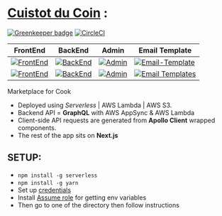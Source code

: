 # [Cuistot du Coin](https://www.cuistotducoin.com) :

[![Greenkeeper badge](https://badges.greenkeeper.io/CuistotduCoin/cuistot.svg)](https://greenkeeper.io/)
[![CircleCI](https://circleci.com/gh/CuistotduCoin/cuistot.svg?style=shield)](https://circleci.com/gh/CuistotduCoin/cuistot)

| FrontEnd | BackEnd | Admin | Email Template |
|----------|---------|-------|----------------|
| [![FrontEnd](https://david-dm.org/cuistotducoin/cuistot.svg?path=frontend)](https://david-dm.org/cuistotducoin/cuistot?path=frontend) | [![BackEnd](https://david-dm.org/cuistotducoin/cuistot.svg?path=backend)](https://david-dm.org/cuistotducoin/cuistot?path=backend) | [![Admin](https://david-dm.org/cuistotducoin/cuistot.svg?path=admin)](https://david-dm.org/cuistotducoin/cuistot?path=admin) | [![Email-Template](https://david-dm.org/cuistotducoin/cuistot.svg?path=email-templates)](https://david-dm.org/cuistotducoin/cuistot?path=email-templates) |
| [![FrontEnd](https://snyk.io/test/github/cuistotducoin/cuistot/badge.svg?targetFile=frontend/package.json)](https://snyk.io/test/github/cuistotducoin/cuistot?targetFile=frontend/package.json) | [![BackEnd](https://snyk.io/test/github/cuistotducoin/cuistot/badge.svg?targetFile=backend/package.json)](https://snyk.io/test/github/cuistotducoin/cuistot?targetFile=backend/package.json) | [![Admin](https://snyk.io/test/github/cuistotducoin/cuistot/badge.svg?targetFile=admin/package.json)](https://snyk.io/test/github/cuistotducoin/cuistot?targetFile=admin/package.json) | [![Email Templates](https://snyk.io/test/github/cuistotducoin/cuistot/badge.svg?targetFile=email-templates/package.json)](https://snyk.io/test/github/cuistotducoin/cuistot?targetFile=email-templates/package.json) |

Marketplace for Cook
  - Deployed using _Serverless_ | AWS Lambda | AWS S3.  
  - Backend API = **GraphQL** with AWS AppSync & AWS Lambda
  - Client-side API requests are generated from **Apollo Client** wrapped components.
  - The rest of the app sits on **Next.js**

## SETUP:
  - `npm install -g serverless`
  - `npm install -g yarn`
  - Set up [credentials](https://serverless.com/framework/docs/providers/aws/guide/credentials/)
  - Install  [Assume role](https://github.com/remind101/assume-role) for getting env variables
  - Then go to one of the directory then follow instructions
